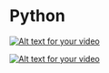 Python
======


[![Alt text for your video](http://img.youtube.com/vi/T-D1KVIuvjA/0.jpg)](http://www.youtube.com/watch?v=T-D1KVIuvjA)


[![Alt text for your video](http://img.youtube.com/vi/T-D1KVIuvjA/0.jpg)](http://www.youtube.com/watch?v=djxxpr9q-ws)
